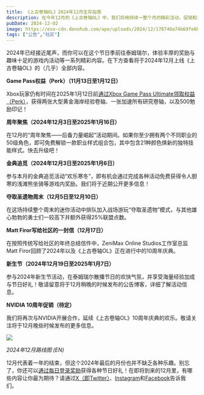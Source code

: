 ```yaml
---
title: 《上古卷轴OL》2024年12月生存指南
description: 在今年12月的《上古卷轴OL》中，我们将用持续一整个月的精彩活动、促销和奖励为2024年圆满收官！
pubDate: 2024-12-02
image: https://eso-cdn.denohub.com/ape/uploads/2024/12/178740a74b69fe6bfe23e815ad429306.jpg
tags: ["公告","社区"]
---
```


2024年已经接近尾声，而你可以在这个节日季前往泰姆瑞尔，体验丰厚的奖励与趣味十足的游戏内活动等一系列精彩内容。在下方查看将于2024年12月上线《上古卷轴OL》的（几乎）全部内容。

**Game Pass权益（Perk）（11月13日至1月12日）**

Xbox玩家仍有时间在2025年1月12日前[通过Xbox Game Pass Ultimate领取权益（Perk）](/news/post/67175)，获得两张大型黄金海岸经验卷轴、一张加速所有研究卷轴，以及500勉励印记！

**周年聚焦（2024年12月3日至2025年1月16日）**

在12月的“周年聚焦——后备力量崛起”活动期间。如果你至少拥有两个不同职业的50级角色，即可免费解锁一款职业样式组合包，其中包含21种颜色焕新的独特技能样式。快去升级吧！

**金典追觅（2024年12月3日至2025年1月6日）**

参与本月的金典追觅活动“欢乐寒冬”，即有机会通过完成各种活动免费获得令人胆寒的浅滩熊坐骑等游戏内奖励。我们将于近期公开更多信息！

**夺取圣遗物周末（12月5日至12月10日）**

在这场持续整个周末的迷你活动中排队加入战场游玩“夺取圣遗物”模式，与其他雄心勃勃的勇士们一较高下并额外获得25%联盟点数。

**Matt Firor写给社区的一封信（12月17日）**

在按照传统写给社区的年终总结信件中，ZeniMax Online Studios工作室总监Matt
Firor回顾了2024年以及《上古卷轴OL》正在进行中的10周年庆典。

**新生节（2024年12月19日至2025年1月7日）**

参与2024年新生节活动，在泰姆瑞尔散播节日的欢快气氛，并享受海量经验加成与节日好礼！敬请留意将于12月稍晚的时候发布的公告博客，详细了解活动信息。

**NVIDIA 10周年促销（待定）**

我们将再次与NVIDIA开展合作，延续《上古卷轴OL》10周年庆典的欢乐。敬请关注将于12月晚些时候发布的更多信息。

![](https://eso-cdn.denohub.com/ape/uploads/2024/12/b509dd8f6893a7e66b43f0eeb04feb63.jpg)

<p class="text-gray-500 text-sm text-center"><i>2024年12月路线图 (EN)</i></p>

12月代表着一年的结束，但这个2024年最后的月份也并不缺乏各种乐趣。别忘了，你还可以[通过每日登录奖励](/news/post/67243)获得各种节日好礼！在即将到来的12月里，有哪些内容让你最为期待？请通过[X（即Twitter）](https://twitter.com/TESOnline)、[Instagram](https://www.instagram.com/elderscrollsonline/)和[Facebook](https://www.facebook.com/elderscrollsonline)告诉我们。 
